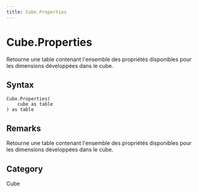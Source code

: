 ```yaml
---
title: Cube.Properties
---
```


# Cube.Properties


Retourne une table contenant l&#39;ensemble des propriétés disponibles pour les dimensions développées dans le cube.


## Syntax

```powerquery
Cube.Properties(
    cube as table
) as table
```


## Remarks

Retourne une table contenant l'ensemble des propriétés disponibles pour les dimensions développées dans le cube.



## Category
Cube
